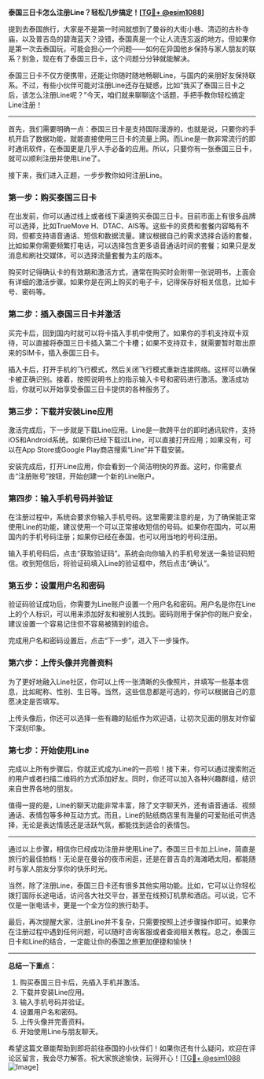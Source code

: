 **泰国三日卡怎么注册Line？轻松几步搞定！[[TG💪+ @esim1088](https://t.me/s/esim1088)]**

提到去泰国旅行，大家是不是第一时间就想到了曼谷的大街小巷、清迈的古朴寺庙，以及普吉岛的碧海蓝天？没错，泰国真是一个让人流连忘返的地方。但如果你是第一次去泰国玩，可能会担心一个问题——如何在异国他乡保持与家人朋友的联系？别急，现在有了泰国三日卡，这个问题分分钟就能解决。

泰国三日卡不仅方便携带，还能让你随时随地畅聊Line，与国内的亲朋好友保持联系。不过，有些小伙伴可能对注册Line还存在疑惑，比如“我买了泰国三日卡之后，该怎么注册Line呢？”今天，咱们就来聊聊这个话题，手把手教你轻松搞定Line注册！

---

首先，我们需要明确一点：泰国三日卡是支持国际漫游的，也就是说，只要你的手机开启了数据功能，就能直接使用三日卡的流量上网。而Line是一款非常流行的即时通讯软件，在泰国更是几乎人手必备的应用。所以，只要你有一张泰国三日卡，就可以顺利注册并使用Line了。

接下来，我们进入正题，一步步教你如何注册Line。

### 第一步：购买泰国三日卡

在出发前，你可以通过线上或者线下渠道购买泰国三日卡。目前市面上有很多品牌可以选择，比如TrueMove H、DTAC、AIS等。这些卡的资费和套餐内容略有不同，但都支持语音通话、短信和数据流量。建议根据自己的需求选择合适的套餐，比如如果你需要频繁打电话，可以选择包含更多语音通话时间的套餐；如果只是发消息和刷社交媒体，可以选择流量套餐为主的版本。

购买时记得确认卡的有效期和激活方式，通常在购买时会附带一张说明书，上面会有详细的激活步骤。如果你是在网上购买的电子卡，记得保存好相关信息，比如卡号、密码等。

### 第二步：插入泰国三日卡并激活

买完卡后，回到国内时就可以将卡插入手机中使用了。如果你的手机支持双卡双待，可以直接将泰国三日卡插入第二个卡槽；如果不支持双卡，就需要暂时取出原来的SIM卡，插入泰国三日卡。

插入卡后，打开手机的飞行模式，然后关闭飞行模式重新连接网络。这样可以确保卡被正确识别。接着，按照说明书上的指示输入卡号和密码进行激活。激活成功后，你就可以开始享受泰国三日卡提供的各种服务了。

### 第三步：下载并安装Line应用

激活完成后，下一步就是下载Line应用。Line是一款跨平台的即时通讯软件，支持iOS和Android系统。如果你已经下载过Line，可以直接打开应用；如果没有，可以在App Store或Google Play商店搜索“Line”并下载安装。

安装完成后，打开Line应用，你会看到一个简洁明快的界面。这时，你需要点击“注册账号”按钮，开始创建一个新的Line账户。

### 第四步：输入手机号码并验证

在注册过程中，系统会要求你输入手机号码。这里需要注意的是，为了确保能正常使用Line的功能，建议使用一个可以正常接收短信的号码。如果你在国内，可以用国内的手机号码注册；如果你已经在泰国，也可以用当地的号码注册。

输入手机号码后，点击“获取验证码”。系统会向你输入的手机号发送一条验证码短信。收到短信后，将验证码填入Line的验证框中，然后点击“确认”。

### 第五步：设置用户名和密码

验证码验证成功后，你需要为Line账户设置一个用户名和密码。用户名是你在Line上的个人标识，可以用来添加好友和被别人找到。密码则用于保护你的账户安全，建议设置一个容易记住但不容易被猜到的组合。

完成用户名和密码设置后，点击“下一步”，进入下一步操作。

### 第六步：上传头像并完善资料

为了更好地融入Line社区，你可以上传一张清晰的头像照片，并填写一些基本信息，比如昵称、性别、生日等。当然，这些信息都是可选的，你可以根据自己的意愿决定是否填写。

上传头像后，你还可以选择一些有趣的贴纸作为欢迎语，让初次见面的朋友对你留下深刻印象。

### 第七步：开始使用Line

完成以上所有步骤后，你就正式成为Line的一员啦！接下来，你可以通过搜索附近的用户或者扫描二维码的方式添加好友。同时，你还可以加入各种兴趣群组，结识来自世界各地的朋友。

值得一提的是，Line的聊天功能非常丰富，除了文字聊天外，还有语音通话、视频通话、表情包等多种互动方式。而且，Line的贴纸商店里有海量的可爱贴纸可供选择，无论是表达情感还是活跃气氛，都能找到适合的表情包。

---

通过以上步骤，相信你已经成功注册并使用Line了。泰国三日卡加上Line，简直是旅行的最佳拍档！无论是在曼谷的夜市闲逛，还是在普吉岛的海滩晒太阳，都能随时与家人朋友分享你的快乐时光。

当然，除了注册Line，泰国三日卡还有很多其他实用功能。比如，它可以让你轻松拨打国际长途电话，访问各大社交平台，甚至在线预订机票和酒店。可以说，它不仅是一张电话卡，更是一个全方位的旅行助手。

最后，再次提醒大家，注册Line并不复杂，只需要按照上述步骤操作即可。如果你在注册过程中遇到任何问题，可以随时咨询客服或者查阅相关教程。总之，泰国三日卡和Line的结合，一定能让你的泰国之旅更加便捷和愉快！

---

**总结一下重点：**
1. 购买泰国三日卡后，先插入手机并激活。
2. 下载并安装Line应用。
3. 输入手机号码并验证。
4. 设置用户名和密码。
5. 上传头像并完善资料。
6. 开始使用Line与朋友聊天。

希望这篇文章能帮助到即将前往泰国的小伙伴们！如果你还有什么疑问，欢迎在评论区留言，我会尽力解答。祝大家旅途愉快，玩得开心！[[TG💪+ @esim1088](https://t.me/s/esim1088) ![Image](https://i.postimg.cc/4NQfJmqS/Snipaste-2025-05-13-00-14-12.png)]